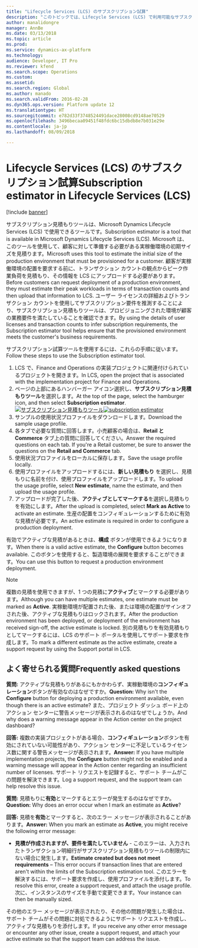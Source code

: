 ```yaml
---
title: "Lifecycle Services (LCS) のサブスクリプション試算"
description: "このトピックでは、Lifecycle Services (LCS) で利用可能なサブスクリプション試算ツールを Microsoft Dynamics 365 Finance and Operations で使用する方法について説明します。"
author: manalidongre
manager: AnnBe
ms.date: 03/13/2018
ms.topic: article
ms.prod: 
ms.service: dynamics-ax-platform
ms.technology: 
audience: Developer, IT Pro
ms.reviewer: kfend
ms.search.scope: Operations
ms.custom: 
ms.assetid: 
ms.search.region: Global
ms.author: manado
ms.search.validFrom: 2016-02-28
ms.dyn365.ops.version: Platform update 12
ms.translationtype: HT
ms.sourcegitcommit: e782d33f3748524491dace28008cd9148ae70529
ms.openlocfilehash: 3496becaa09451f48fdc6bc15dbdb8e7b031e29e
ms.contentlocale: ja-jp
ms.lasthandoff: 08/09/2018

---
```

# <a name="subscription-estimator-in-lifecycle-services-lcs"></a><span data-ttu-id="7f858-103">Lifecycle Services (LCS) のサブスクリプション試算</span><span class="sxs-lookup"><span data-stu-id="7f858-103">Subscription estimator in Lifecycle Services (LCS)</span></span>

[!include [banner](../includes/banner.md)]

<span data-ttu-id="7f858-104">サブスクリプション見積もりツールは、Microsoft Dynamics Lifecycle Services (LCS) で使用できるツールです。</span><span class="sxs-lookup"><span data-stu-id="7f858-104">Subscription estimator is a tool that is available in Microsoft Dynamics Lifecycle Services (LCS).</span></span> <span data-ttu-id="7f858-105">Microsoft は、このツールを使用して、顧客に対して準備する必要がある実稼働環境の初期サイズを見積ります。</span><span class="sxs-lookup"><span data-stu-id="7f858-105">Microsoft uses this tool to estimate the initial size of the production environment that must be provisioned for a customer.</span></span> <span data-ttu-id="7f858-106">顧客が実稼働環境の配置を要求する前に、トランザクション カウントの観点からピーク作業負荷を見積もり、その情報を LCS にアップロードする必要があります。</span><span class="sxs-lookup"><span data-stu-id="7f858-106">Before customers can request deployment of a production environment, they must estimate their peak workloads in terms of transaction counts and then upload that information to LCS.</span></span> <span data-ttu-id="7f858-107">ユーザー ライセンスの詳細およびトランザクション カウントを使用してサブスクリプション要件を推測することにより、サブスクリプション見積もりツールは、プロビジョニングされた環境が顧客の業務要件を満たしていることを確認できます。</span><span class="sxs-lookup"><span data-stu-id="7f858-107">By using the details of user licenses and transaction counts to infer subscription requirements, the Subscription estimator tool helps ensure that the provisioned environment meets the customer's business requirements.</span></span>

<span data-ttu-id="7f858-108">サブスクリプション試算ツールを使用するには、これらの手順に従います。</span><span class="sxs-lookup"><span data-stu-id="7f858-108">Follow these steps to use the Subscription estimator tool.</span></span>

1. <span data-ttu-id="7f858-109">LCS で、Finance and Operations の実装プロジェクトに関連付けられているプロジェクトを開きます。</span><span class="sxs-lookup"><span data-stu-id="7f858-109">In LCS, open the project that is associated with the implementation project for Finance and Operations.</span></span>
2. <span data-ttu-id="7f858-110">ページの上部にあるハンバーガー アイコン選択し、**サブスクリプション見積もりツール**を選択します。</span><span class="sxs-lookup"><span data-stu-id="7f858-110">At the top of the page, select the hamburger icon, and then select **Subscription estimator**.</span></span>
<span data-ttu-id="7f858-111">[![サブスクリプション見積もりツール](./media/subscription_estimator_01.png)](./media/subscription_estimator_01.png)</span><span class="sxs-lookup"><span data-stu-id="7f858-111">[![subscription estimator](./media/subscription_estimator_01.png)](./media/subscription_estimator_01.png)</span></span>
3. <span data-ttu-id="7f858-112">サンプルの使用状況プロファイルをダウンロードします。</span><span class="sxs-lookup"><span data-stu-id="7f858-112">Download the sample usage profile.</span></span>
4. <span data-ttu-id="7f858-113">各タブで必要な質問に回答します。小売顧客の場合は、**Retail と Commerce** タブ上の質問に回答してください。</span><span class="sxs-lookup"><span data-stu-id="7f858-113">Answer the required questions on each tab. If you're a Retail customer, be sure to answer the questions on the **Retail and Commerce** tab.</span></span>
5. <span data-ttu-id="7f858-114">使用状況プロファイルをローカルに保存します。</span><span class="sxs-lookup"><span data-stu-id="7f858-114">Save the usage profile locally.</span></span>
6. <span data-ttu-id="7f858-115">使用プロファイルをアップロードするには、**新しい見積もり** を選択し、見積もりに名前を付け、使用プロファイルをアップロードします。</span><span class="sxs-lookup"><span data-stu-id="7f858-115">To upload the usage profile, select **New estimate**, name the estimate, and then upload the usage profile.</span></span>
7. <span data-ttu-id="7f858-116">アップロードが完了した後、**アクティブとしてマークする**を選択し見積もりを有効にします。</span><span class="sxs-lookup"><span data-stu-id="7f858-116">After the upload is completed, select **Mark as Active** to activate an estimate.</span></span> <span data-ttu-id="7f858-117">生産の配置をコンフィギュレーションするために有効な見積が必要です。</span><span class="sxs-lookup"><span data-stu-id="7f858-117">An active estimate is required in order to configure a production deployment.</span></span>

<span data-ttu-id="7f858-118">有効でアクティブな見積があるときは、**構成** ボタンが使用できるようになります。</span><span class="sxs-lookup"><span data-stu-id="7f858-118">When there is a valid active estimate, the **Configure** button becomes available.</span></span> <span data-ttu-id="7f858-119">このボタンを使用すると、製造環境の展開を要求することができます。</span><span class="sxs-lookup"><span data-stu-id="7f858-119">You can use this button to request a production environment deployment.</span></span>

> [!NOTE]
> <span data-ttu-id="7f858-120">複数の見積を使用できますが、1 つの見積に**アクティブ**とマークする必要があります。</span><span class="sxs-lookup"><span data-stu-id="7f858-120">Although you can have multiple estimates, one estimate must be marked as **Active**.</span></span> <span data-ttu-id="7f858-121">実稼動環境が配置された後、または環境の配置がサインオフされた後、アクティブな見積もりはロックされます。</span><span class="sxs-lookup"><span data-stu-id="7f858-121">After the production environment has been deployed, or deployment of the environment has received sign-off, the active estimate is locked.</span></span> <span data-ttu-id="7f858-122">別の見積もりを有効見積もりとしてマークするには、LCS のサポート ポータルを使用してサポート要求を作成します。</span><span class="sxs-lookup"><span data-stu-id="7f858-122">To mark a different estimate as the active estimate, create a support request by using the Support portal in LCS.</span></span>

## <a name="frequently-asked-questions"></a><span data-ttu-id="7f858-123">よく寄せられる質問</span><span class="sxs-lookup"><span data-stu-id="7f858-123">Frequently asked questions</span></span>

<span data-ttu-id="7f858-124">**質問:** アクティブな見積もりがあるにもかかわらず、実稼動環境の**コンフィギュレーション**ボタンが有効なのはなぜですか。</span><span class="sxs-lookup"><span data-stu-id="7f858-124">**Question:** Why isn't the **Configure** button for deploying a production environment available, even though there is an active estimate?</span></span> <span data-ttu-id="7f858-125">また、プロジェクト ダッシュ ボード上のアクション センターに警告メッセージが表示されるのはなぜでしょうか。</span><span class="sxs-lookup"><span data-stu-id="7f858-125">And why does a warning message appear in the Action center on the project dashboard?</span></span>

<span data-ttu-id="7f858-126">**回答:** 複数の実装プロジェクトがある場合、**コンフィギュレーション**ボタンを有効にされていない可能性があり、アクション センターに不足しているライセンス数に関する警告メッセージが表示されます。</span><span class="sxs-lookup"><span data-stu-id="7f858-126">**Answer:** If you have multiple implementation projects, the **Configure** button might not be enabled and a warning message will appear in the Action center regarding an insufficient number of licenses.</span></span> <span data-ttu-id="7f858-127">サポート リクエストを記録すると、サポート チームがこの問題を解決できます。</span><span class="sxs-lookup"><span data-stu-id="7f858-127">Log a support request, and the support team can help resolve this issue.</span></span>

<span data-ttu-id="7f858-128">**質問:** 見積もりに**有効**とマークするとエラーが発生するのはなぜですか。</span><span class="sxs-lookup"><span data-stu-id="7f858-128">**Question:** Why does an error occur when I mark an estimate as **Active**?</span></span>

<span data-ttu-id="7f858-129">**回答:** 見積を**有効**とマークすると、次のエラー メッセージが表示されることがあります。</span><span class="sxs-lookup"><span data-stu-id="7f858-129">**Answer:** When you mark an estimate as **Active**, you might receive the following error message:</span></span>

- <span data-ttu-id="7f858-130">**見積が作成されますが、要件を満たしていません** - このエラーは、入力されたトランザクション明細行がサブスクリプション見積もりツールの制限内にない場合に発生します。</span><span class="sxs-lookup"><span data-stu-id="7f858-130">**Estimate created but does not meet requirements** – This error occurs if transaction lines that are entered aren't within the limits of the Subscription estimation tool.</span></span> <span data-ttu-id="7f858-131">このエラーを解決するには、サポート要求を作成し、使用プロファイルを添付します。</span><span class="sxs-lookup"><span data-stu-id="7f858-131">To resolve this error, create a support request, and attach the usage profile.</span></span> <span data-ttu-id="7f858-132">次に、インスタンスのサイズを手動で変更できます。</span><span class="sxs-lookup"><span data-stu-id="7f858-132">Your instance can then be manually sized.</span></span>

<span data-ttu-id="7f858-133">その他のエラー メッセージが表示されたり、その他の問題が発生した場合は、サポート チームがその問題に対処できるようにサポート リクエストを作成し、アクティブな見積もりを添付します。</span><span class="sxs-lookup"><span data-stu-id="7f858-133">If you receive any other error message or encounter any other issue, create a support request, and attach your active estimate so that the support team can address the issue.</span></span>

